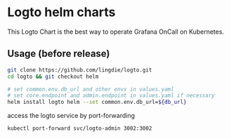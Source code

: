 # Logto helm charts

This Logto Chart is the best way to operate Grafana OnCall on Kubernetes.

## Usage (before release)

```bash
git clone https://github.com/lingdie/logto.git
cd logto && git checkout helm

# set common.env.db_url and other envs in values.yaml
# set core.endpoint and admin.endpoint in values.yaml if necessary
helm install logto helm --set common.env.db_url=${db_url}
```

access the logto service by port-forwarding

```bash
kubectl port-forward svc/logto-admin 3002:3002
```